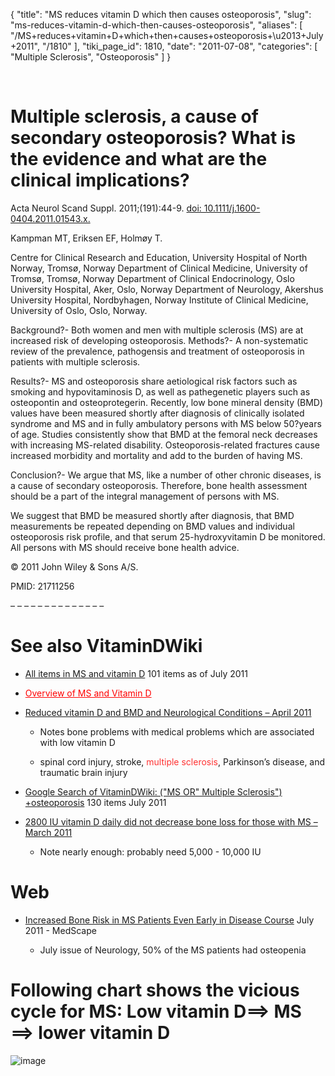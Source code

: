 {
  "title": "MS reduces vitamin D which then causes osteoporosis",
  "slug": "ms-reduces-vitamin-d-which-then-causes-osteoporosis",
  "aliases": [
    "/MS+reduces+vitamin+D+which+then+causes+osteoporosis+\u2013+July+2011",
    "/1810"
  ],
  "tiki_page_id": 1810,
  "date": "2011-07-08",
  "categories": [
    "Multiple Sclerosis",
    "Osteoporosis"
  ]
}

&nbsp;

# Multiple sclerosis, a cause of secondary osteoporosis? What is the evidence and what are the clinical implications?

Acta Neurol Scand Suppl. 2011;(191):44-9. [doi: 10.1111/j.1600-0404.2011.01543.x.](https://doi.org/10.1111/j.1600-0404.2011.01543.x.)

Kampman MT, Eriksen EF, Holmøy T.

Centre for Clinical Research and Education, University Hospital of North Norway, Tromsø, Norway Department of Clinical Medicine, University of Tromsø, Tromsø, Norway Department of Clinical Endocrinology, Oslo University Hospital, Aker, Oslo, Norway Department of Neurology, Akershus University Hospital, Nordbyhagen, Norway Institute of Clinical Medicine, University of Oslo, Oslo, Norway.

Background?-  Both women and men with multiple sclerosis (MS) are at increased risk of developing osteoporosis. Methods?-  A non-systematic review of the prevalence, pathogensis and treatment of osteoporosis in patients with multiple sclerosis. 

Results?-  MS and osteoporosis share aetiological risk factors such as smoking and hypovitaminosis D, as well as pathegenetic players such as osteopontin and osteoprotegerin. Recently, low bone mineral density (BMD) values have been measured shortly after diagnosis of clinically isolated syndrome and MS and in fully ambulatory persons with MS below 50?years of age. Studies consistently show that BMD at the femoral neck decreases with increasing MS-related disability. Osteoporosis-related fractures cause increased morbidity and mortality and add to the burden of having MS. 

Conclusion?-  We argue that MS, like a number of other chronic diseases, is a cause of secondary osteoporosis. Therefore, bone health assessment should be a part of the integral management of persons with MS. 

We suggest that BMD be measured shortly after diagnosis, that BMD measurements be repeated depending on BMD values and individual osteoporosis risk profile, and that serum 25-hydroxyvitamin D be monitored. All persons with MS should receive bone health advice.

© 2011 John Wiley & Sons A/S.

PMID:     21711256

– – – – – – – – – – – – – – 

# See also VitaminDWiki

* [All items in MS and vitamin D](https://www.VitaminDWiki.com/tiki-browse_categories.php?parentId=18&sort_mode=created_desc) 101 items as of July 2011

* <a href="/posts/overview-of-ms-and-vitamin-d" style="color: red; text-decoration: underline;" title="This link has an unknown page_id: 691">Overview of MS and Vitamin D</a>

* [Reduced vitamin D and BMD and Neurological Conditions – April 2011](/posts/reduced-vitamin-d-and-bmd-and-neurological-conditions)

   * Notes bone problems with medical problems which are associated with low vitamin D

   * spinal cord injury, stroke, <span style="color:#F33;">multiple sclerosis</span>, Parkinson’s disease, and traumatic brain injury

* [Google Search of VitaminDWiki: ("MS OR" Multiple Sclerosis") +osteoporosis](http://www.google.com/custom?hl=en&client=google-coop&cof=FORID%3A13%3BAH%3Aleft%3BCX%3ASearch%2520Vitamin%2520D%2520Wiki%3BL%3Ahttp%3A%2F%2Fwww.google.com%2Fintl%2Fen%2Fimages%2Flogos%2Fcustom_search_logo_sm.gif%3BLH%3A30%3BLP%3A1%3BVLC%3A%23551a8b%3BDIV%3A%23cccccc%3B&adkw=AELymgXGXRWL9H_C550LUIQLcpBiuEt-Rn1Pbjnm9RXtKWQP-xNLdFNqduMRaRfIQXFtOAq6v2pK40o1VvPDBDIjnC-eovC9srd2BkrYxjjegToATFAoU-s&boostcse=0&q=%28%22MS+OR%22+Multiple+Sclerosis%22%29+%2Bosteoporosis&btnG=Search&cx=001215644404345293668%3A3di8vufs_m4) 130 items July 2011

* [2800 IU vitamin D daily did not decrease bone loss for those with MS – March 2011](/posts/2800-iu-vitamin-d-daily-did-not-decrease-bone-loss-for-those-with-ms)

   * Note nearly enough: probably need 5,000 - 10,000 IU

# Web

* [Increased Bone Risk in MS Patients Even Early in Disease Course](http://www.medscape.com/viewarticle/747060) July 2011 - MedScape

   * July issue of Neurology, 50% of the MS patients had osteopenia 

# Following chart shows the vicious cycle  for MS: Low vitamin D==> MS ==> lower vitamin D

<img src="/attachments/d3.mock.jpg" alt="image">

